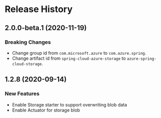 # Release History

## 2.0.0-beta.1 (2020-11-19)
### Breaking Changes
- Change group id from `com.microsoft.azure` to `com.azure.spring`.
- Change artifact id from `spring-cloud-azure-storage` to `azure-spring-cloud-storage`.

## 1.2.8 (2020-09-14)
### New Features
 - Enable Storage starter to support overwriting blob data
 - Enable Actuator for storage blob
